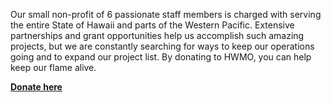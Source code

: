 Our small non-profit of 6 passionate staff members is charged with serving the entire State of Hawaii and parts of the Western Pacific. Extensive partnerships and grant opportunities help us accomplish such amazing projects, but we are constantly searching for ways to keep our operations going and to expand our project list. By donating to HWMO, you can help keep our flame alive.  

<b>[Donate here](http://www.hawaiiwildfire.org/donate) </b>


